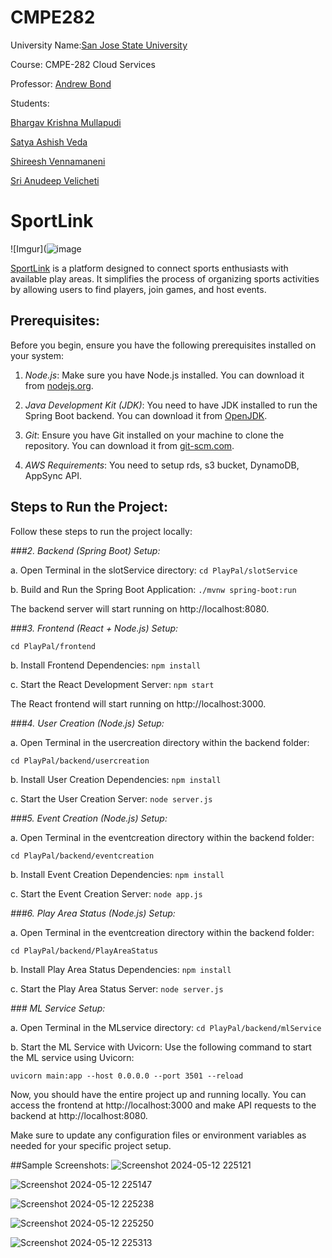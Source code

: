 # CMPE282

University Name:[San Jose State University](http://www.sjsu.edu/)

Course: CMPE-282 Cloud Services

Professor: [Andrew Bond](https://www.linkedin.com/in/ahbond/)

Students:

[Bhargav Krishna Mullapudi](https://www.linkedin.com/in/bhargavkrishna/)

[Satya Ashish Veda](https://www.linkedin.com/in/satyaashishveda/)

[Shireesh Vennamaneni](https://www.linkedin.com/in/shireesh-vennamaneni-9b906914a/)

[Sri Anudeep Velicheti](https://www.linkedin.com/in/sri-anudeep-velicheti/)

# SportLink

![Imgur](![image](https://github.com/bkrish111/CMPE282/assets/147780244/5edb3cf1-90d6-4631-863d-91b855ed8724)



[SportLink](http://cloud-frontend-1659687937.us-east-1.elb.amazonaws.com/) is a platform designed to connect sports enthusiasts with available play areas. It simplifies the process of organizing sports activities by allowing users to find players, join games, and host events.


## Prerequisites:

Before you begin, ensure you have the following prerequisites installed on your system:

1. *Node.js*: Make sure you have Node.js installed. You can download it from [nodejs.org](https://nodejs.org/).

2. *Java Development Kit (JDK)*: You need to have JDK installed to run the Spring Boot backend. You can download it from [OpenJDK](https://openjdk.java.net/).

3. *Git*: Ensure you have Git installed on your machine to clone the repository. You can download it from [git-scm.com](https://git-scm.com/).

4. *AWS Requirements*:  You need to setup rds, s3 bucket, DynamoDB, AppSync API. 

## Steps to Run the Project:

Follow these steps to run the project locally:

*###2. Backend (Spring Boot) Setup:*

a. Open Terminal in the slotService directory:
```cd PlayPal/slotService```

b. Build and Run the Spring Boot Application:
```./mvnw spring-boot:run```

The backend server will start running on http://localhost:8080.

*###3. Frontend (React + Node.js) Setup:*

```cd PlayPal/frontend```

b. Install Frontend Dependencies:
```npm install```

c. Start the React Development Server:
```npm start```

The React frontend will start running on http://localhost:3000.

*###4. User Creation (Node.js) Setup:*

a. Open Terminal in the usercreation directory within the backend folder:

```cd PlayPal/backend/usercreation```

b. Install User Creation Dependencies:
```npm install```

c. Start the User Creation Server:
```node server.js```

*###5. Event Creation (Node.js) Setup:*

a. Open Terminal in the eventcreation directory within the backend folder:

```cd PlayPal/backend/eventcreation```

b. Install Event Creation Dependencies:
```npm install```

c. Start the Event Creation Server:
```node app.js```


*###6. Play Area Status (Node.js) Setup:*

a. Open Terminal in the eventcreation directory within the backend folder:

```cd PlayPal/backend/PlayAreaStatus```

b. Install Play Area Status Dependencies:
```npm install```

c. Start the Play Area Status Server:
```node server.js```

*### ML Service Setup:*

a. Open Terminal in the MLservice directory:
```cd PlayPal/backend/mlService```

b. Start the ML Service with Uvicorn:
Use the following command to start the ML service using Uvicorn:

```uvicorn main:app --host 0.0.0.0 --port 3501 --reload```

Now, you should have the entire project up and running locally. You can access the frontend at http://localhost:3000 and make API requests to the backend at http://localhost:8080.

Make sure to update any configuration files or environment variables as needed for your specific project setup.


##Sample Screenshots:
![Screenshot 2024-05-12 225121](https://github.com/bkrish111/CMPE282/assets/147780244/63ba720c-a4b3-44e8-a534-ce35b06ea388)

![Screenshot 2024-05-12 225147](https://github.com/bkrish111/CMPE282/assets/147780244/cd0d4c44-1dd0-4cb5-b103-85b606d900e8)


![Screenshot 2024-05-12 225238](https://github.com/bkrish111/CMPE282/assets/147780244/02de459d-1a6e-4607-be1c-ba2eaff61a93)

![Screenshot 2024-05-12 225250](https://github.com/bkrish111/CMPE282/assets/147780244/f69d7ee2-b152-455a-99e5-89bc4bb2256a)


![Screenshot 2024-05-12 225313](https://github.com/bkrish111/CMPE282/assets/147780244/621d6963-6046-46b8-a56d-18672e4908a6)




